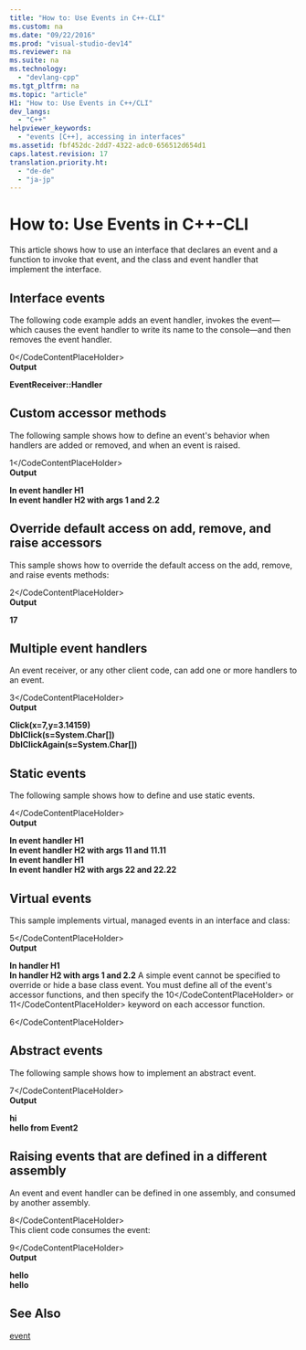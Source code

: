 ```yaml
---
title: "How to: Use Events in C++-CLI"
ms.custom: na
ms.date: "09/22/2016"
ms.prod: "visual-studio-dev14"
ms.reviewer: na
ms.suite: na
ms.technology: 
  - "devlang-cpp"
ms.tgt_pltfrm: na
ms.topic: "article"
H1: "How to: Use Events in C++/CLI"
dev_langs: 
  - "C++"
helpviewer_keywords: 
  - "events [C++], accessing in interfaces"
ms.assetid: fbf452dc-2dd7-4322-adc0-656512d654d1
caps.latest.revision: 17
translation.priority.ht: 
  - "de-de"
  - "ja-jp"
---
```

# How to: Use Events in C++-CLI
This article shows how to use an interface that declares an event and a function to invoke that event, and the class and event handler that implement the interface.  
  
## Interface events  
 The following code example adds an event handler, invokes the event—which causes the event handler to write its name to the console—and then removes the event handler.  
  
<CodeContentPlaceHolder>0\</CodeContentPlaceHolder>  
 **Output**  
  
 **EventReceiver::Handler**   
## Custom accessor methods  
 The following sample shows how to define an event's behavior when handlers are added or removed, and when an event is raised.  
  
<CodeContentPlaceHolder>1\</CodeContentPlaceHolder>  
 **Output**  
  
 **In event handler H1**  
**In event handler H2 with args 1 and 2.2**   
## Override default access on add, remove, and raise accessors  
 This sample shows how to override the default access on the add, remove, and raise events methods:  
  
<CodeContentPlaceHolder>2\</CodeContentPlaceHolder>  
 **Output**  
  
 **17**   
## Multiple event handlers  
 An event receiver, or any other client code, can add one or more handlers to an event.  
  
<CodeContentPlaceHolder>3\</CodeContentPlaceHolder>  
 **Output**  
  
 **Click(x=7,y=3.14159)**  
**DblClick(s=System.Char[])**  
**DblClickAgain(s=System.Char[])**   
## Static events  
 The following sample shows how to define and use static events.  
  
<CodeContentPlaceHolder>4\</CodeContentPlaceHolder>  
 **Output**  
  
 **In event handler H1**  
**In event handler H2 with args 11 and 11.11**  
**In event handler H1**  
**In event handler H2 with args 22 and 22.22**   
## Virtual events  
 This sample implements virtual, managed events in an interface and class:  
  
<CodeContentPlaceHolder>5\</CodeContentPlaceHolder>  
 **Output**  
  
 **In handler H1**  
**In handler H2 with args 1 and 2.2** A simple event cannot be specified to override or hide a base class event.  You must define all of the event's accessor functions, and then specify the <CodeContentPlaceHolder>10\</CodeContentPlaceHolder> or <CodeContentPlaceHolder>11\</CodeContentPlaceHolder> keyword on each accessor function.  
  
<CodeContentPlaceHolder>6\</CodeContentPlaceHolder>  
## Abstract events  
 The following sample shows how to implement an abstract event.  
  
<CodeContentPlaceHolder>7\</CodeContentPlaceHolder>  
 **Output**  
  
 **hi**  
**hello from Event2**   
## Raising events that are defined in a different assembly  
 An event and event handler can be defined in one assembly, and consumed by another assembly.  
  
<CodeContentPlaceHolder>8\</CodeContentPlaceHolder>  
 This client code consumes the event:  
  
<CodeContentPlaceHolder>9\</CodeContentPlaceHolder>  
 **Output**  
  
 **hello**  
**hello**   
## See Also  
 [event](../vs140/event---c---component-extensions-.md)